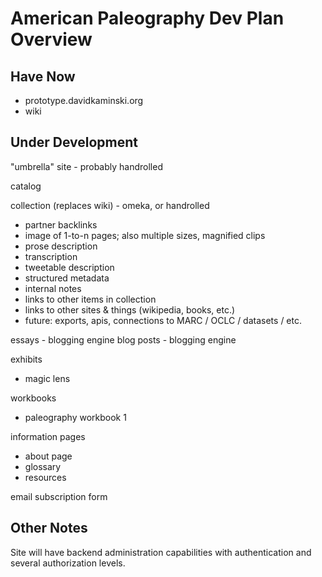 # American Paleography Dev Plan Overview

## Have Now

- prototype.davidkaminski.org
- wiki

## Under Development

"umbrella" site - probably handrolled

catalog

collection (replaces wiki) - omeka, or handrolled
- partner backlinks
- image of 1-to-n pages; also multiple sizes, magnified clips
- prose description
- transcription
- tweetable description
- structured metadata
- internal notes
- links to other items in collection
- links to other sites & things (wikipedia, books, etc.)
- future: exports, apis, connections to MARC / OCLC / datasets / etc.

essays - blogging engine
blog posts - blogging engine

exhibits
- magic lens

workbooks
- paleography workbook 1

information pages
- about page
- glossary
- resources

email subscription form

## Other Notes

Site will have backend administration capabilities with authentication and several authorization levels.
